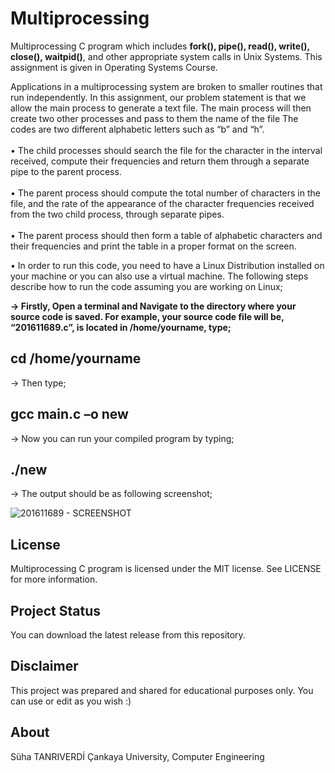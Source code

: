 # Multiprocessing
Multiprocessing C program which includes **fork(), pipe(), read(), write(), close(), waitpid()**, and other appropriate system calls in Unix Systems. This assignment is given in Operating Systems Course.

Applications in a multiprocessing system are broken to smaller routines that run independently. In this assignment, our problem statement is that we allow the main  process to generate a text file. The main process will then create two other processes and pass to them the name of the file The codes are two different alphabetic letters such as “b” and “h”.<br><br>
•	The child processes should search the file for the character in the interval received, compute their  frequencies   and return them through a separate pipe to  the parent process. <br><br>
•	The parent process should compute the total number of characters in the file, and the rate of the appearance of the character frequencies received from the two child process, through separate pipes.<br><br>
•	The parent process should then form a table of alphabetic characters and their frequencies and print  the table in a proper format on the screen.<br>

•	In order to run this code, you need to have a Linux Distribution installed on your machine or you can also use a virtual machine. The following steps describe how to run the code assuming you are working on Linux;

**-> Firstly, Open a terminal and Navigate to the directory where your source code is saved.
For example, your source code file will be, “201611689.c”, is located in /home/yourname, type;**<br>
## cd /home/yourname <br>
->  Then type;
## gcc main.c –o new
-> Now you can run your compiled program by typing;
## ./new

-> The output should be as following screenshot;

![201611689 - SCREENSHOT](https://user-images.githubusercontent.com/36234545/58896702-383fd280-86ff-11e9-8106-6460c4ad7fdf.png)

## License
Multiprocessing C program is licensed under the MIT license. See LICENSE for more information.

## Project Status
You can download the latest release from this repository.

## Disclaimer
This project was prepared and shared for educational purposes only. You can use or edit as you wish :)

## About
Süha TANRIVERDİ Çankaya University, Computer Engineering
